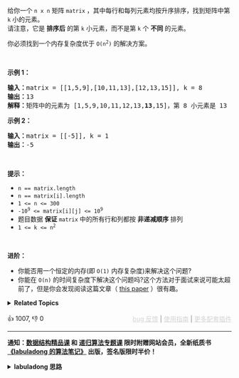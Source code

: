 <p>给你一个&nbsp;<code>n x n</code><em>&nbsp;</em>矩阵&nbsp;<code>matrix</code> ，其中每行和每列元素均按升序排序，找到矩阵中第 <code>k</code> 小的元素。<br /> 请注意，它是 <strong>排序后</strong> 的第 <code>k</code> 小元素，而不是第 <code>k</code> 个 <strong>不同</strong> 的元素。</p>

<p>你必须找到一个内存复杂度优于&nbsp;<code>O(n<sup>2</sup>)</code> 的解决方案。</p>

<p>&nbsp;</p>

<p><strong>示例 1：</strong></p>

<pre>
<strong>输入：</strong>matrix = [[1,5,9],[10,11,13],[12,13,15]], k = 8
<strong>输出：</strong>13
<strong>解释：</strong>矩阵中的元素为 [1,5,9,10,11,12,13,<strong>13</strong>,15]，第 8 小元素是 13
</pre>

<p><strong>示例 2：</strong></p>

<pre>
<strong>输入：</strong>matrix = [[-5]], k = 1
<strong>输出：</strong>-5
</pre>

<p>&nbsp;</p>

<p><strong>提示：</strong></p>

<ul> 
 <li><code>n == matrix.length</code></li> 
 <li><code>n == matrix[i].length</code></li> 
 <li><code>1 &lt;= n &lt;= 300</code></li> 
 <li><code>-10<sup>9</sup> &lt;= matrix[i][j] &lt;= 10<sup>9</sup></code></li> 
 <li>题目数据 <strong>保证</strong> <code>matrix</code> 中的所有行和列都按 <strong>非递减顺序</strong> 排列</li> 
 <li><code>1 &lt;= k &lt;= n<sup>2</sup></code></li> 
</ul>

<p>&nbsp;</p>

<p><strong>进阶：</strong></p>

<ul> 
 <li>你能否用一个恒定的内存(即 <code>O(1)</code> 内存复杂度)来解决这个问题?</li> 
 <li>你能在 <code>O(n)</code> 的时间复杂度下解决这个问题吗?这个方法对于面试来说可能太超前了，但是你会发现阅读这篇文章（&nbsp;<a href="http://www.cse.yorku.ca/~andy/pubs/X+Y.pdf" target="_blank">this paper</a>&nbsp;）很有趣。</li> 
</ul>

<details><summary><strong>Related Topics</strong></summary>数组 | 二分查找 | 矩阵 | 排序 | 堆（优先队列）</details><br>

<div>👍 1007, 👎 0<span style='float: right;'><span style='color: gray;'><a href='https://github.com/labuladong/fucking-algorithm/discussions/939' target='_blank' style='color: lightgray;text-decoration: underline;'>bug 反馈</a> | <a href='https://labuladong.gitee.io/article/fname.html?fname=jb插件简介' target='_blank' style='color: lightgray;text-decoration: underline;'>使用指南</a> | <a href='https://labuladong.github.io/algo/images/others/%E5%85%A8%E5%AE%B6%E6%A1%B6.jpg' target='_blank' style='color: lightgray;text-decoration: underline;'>更多配套插件</a></span></span></div>

<div id="labuladong"><hr>

**通知：[数据结构精品课](https://aep.h5.xeknow.com/s/1XJHEO) 和 [递归算法专题课](https://aep.xet.tech/s/3YGcq3) 限时附赠网站会员，全新纸质书[《labuladong 的算法笔记》](https://labuladong.gitee.io/algo/images/book/book_intro_qrcode.jpg) 出版，签名版限时半价！**

<details><summary><strong>labuladong 思路</strong></summary>

## 基本思路

这道题其实是前文 [单链表的六大解题套路](https://labuladong.github.io/article/fname.html?fname=链表技巧) 中讲过的 [23. 合并K个升序链表](/problems/merge-k-sorted-lists) 的变体。

矩阵中的每一行都是排好序的，就好比多条有序链表，你用优先级队列施展合并多条有序链表的逻辑就能找到第 `k` 小的元素了。

**标签：二叉堆，[链表双指针](https://mp.weixin.qq.com/mp/appmsgalbum?__biz=MzAxODQxMDM0Mw==&action=getalbum&album_id=2120596033251475465)**

## 解法代码

提示：🟢 标记的是我写的解法代码，🤖 标记的是 chatGPT 翻译的多语言解法代码。如有错误，可以 [点这里](https://github.com/labuladong/fucking-algorithm/issues/1113) 反馈和修正。

<div class="tab-panel"><div class="tab-nav">
<button data-tab-item="cpp" class="tab-nav-button btn " data-tab-group="default" onclick="switchTab(this)">cpp🤖</button>

<button data-tab-item="python" class="tab-nav-button btn " data-tab-group="default" onclick="switchTab(this)">python🤖</button>

<button data-tab-item="java" class="tab-nav-button btn active" data-tab-group="default" onclick="switchTab(this)">java🟢</button>

<button data-tab-item="go" class="tab-nav-button btn " data-tab-group="default" onclick="switchTab(this)">go🤖</button>

<button data-tab-item="javascript" class="tab-nav-button btn " data-tab-group="default" onclick="switchTab(this)">javascript🤖</button>
</div><div class="tab-content">
<div data-tab-item="cpp" class="tab-item " data-tab-group="default"><div class="highlight">

```cpp
// 注意：cpp 代码由 chatGPT🤖 根据我的 java 代码翻译，旨在帮助不同背景的读者理解算法逻辑。
// 本代码已经通过力扣的测试用例，应该可直接成功提交。

class Solution {
public:
    int kthSmallest(vector<vector<int>>& matrix, int k) {
        // 存储二元组 (matrix[i][j], i, j)
        // i, j 记录当前元素的索引位置，用于生成下一个节点
        priority_queue<vector<int>, vector<vector<int>>, greater<vector<int>>> pq;
        // 初始化优先级队列，把每一行的第一个元素装进去
        for (int i = 0; i < matrix.size(); i++) {
            pq.push({matrix[i][0], i, 0});
        }

        int res = -1;
        // 执行合并多个有序链表的逻辑，找到第 k 小的元素
        while (!pq.empty() && k > 0) {
            auto cur = pq.top();
            pq.pop();
            res = cur[0];
            k--;
            // 链表中的下一个节点加入优先级队列
            int i = cur[1], j = cur[2];
            if (j + 1 < matrix[i].size()) {
                pq.push({matrix[i][j + 1], i, j + 1});
            }
        }
        return res;
    }
};
```

</div></div>

<div data-tab-item="python" class="tab-item " data-tab-group="default"><div class="highlight">

```python
# 注意：python 代码由 chatGPT🤖 根据我的 java 代码翻译，旨在帮助不同背景的读者理解算法逻辑。
# 本代码已经通过力扣的测试用例，应该可直接成功提交。

import heapq

class Solution:
    def kthSmallest(self, matrix: List[List[int]], k: int) -> int:
        # 存储二元组 (matrix[i][j], i, j)
        # i, j 记录当前元素的索引位置，用于生成下一个节点
        pq = []
        
        # 初始化优先级队列，把每一行的第一个元素装进去
        for i in range(len(matrix)):
            heapq.heappush(pq, [matrix[i][0], i, 0])

        res = -1
        # 执行合并多个有序链表的逻辑，找到第 k 小的元素
        while len(pq) > 0 and k > 0:
            cur = heapq.heappop(pq)
            res = cur[0]
            k -= 1
            # 链表中的下一个节点加入优先级队列
            i, j = cur[1], cur[2]
            if j + 1 < len(matrix[i]):
                heapq.heappush(pq, [matrix[i][j + 1], i, j + 1])
        return res
```

</div></div>

<div data-tab-item="java" class="tab-item active" data-tab-group="default"><div class="highlight">

```java
class Solution {
    public int kthSmallest(int[][] matrix, int k) {
        // 存储二元组 (matrix[i][j], i, j)
        // i, j 记录当前元素的索引位置，用于生成下一个节点
        PriorityQueue<int[]> pq = new PriorityQueue<>((a, b) -> {
            // 按照元素大小升序排序
            return a[0] - b[0];
        });


        // 初始化优先级队列，把每一行的第一个元素装进去
        for (int i = 0; i < matrix.length; i++) {
            pq.offer(new int[]{matrix[i][0], i, 0});
        }

        int res = -1;
        // 执行合并多个有序链表的逻辑，找到第 k 小的元素
        while (!pq.isEmpty() && k > 0) {
            int[] cur = pq.poll();
            res = cur[0];
            k--;
            // 链表中的下一个节点加入优先级队列
            int i = cur[1], j = cur[2];
            if (j + 1 < matrix[i].length) {
                pq.add(new int[]{matrix[i][j + 1], i, j + 1});
            }
        }
        return res;
    }
}
```

</div></div>

<div data-tab-item="go" class="tab-item " data-tab-group="default"><div class="highlight">

```go
// 注意：go 代码由 chatGPT🤖 根据我的 java 代码翻译，旨在帮助不同背景的读者理解算法逻辑。
// 本代码已经通过力扣的测试用例，应该可直接成功提交。

import (
    "container/heap"
)

func kthSmallest(matrix [][]int, k int) int {
    // 自定义一个最小堆类型
    pq := IntHeap{}
    // 初始化堆，把每一行的第一个元素装进去
    for i := 0; i < len(matrix); i++ {
        pq = append(pq, Item{value: matrix[i][0], row: i, col: 0})
    }
    heap.Init(&pq)

    var res int
    // 执行合并多个有序链表的逻辑，找到第 k 小的元素
    for k > 0 && pq.Len() > 0 {
        cur := heap.Pop(&pq).(Item)
        res = cur.value
        k--
        // 链表中的下一个节点加入堆
        row, col := cur.row, cur.col+1
        if col < len(matrix[row]) {
            heap.Push(&pq, Item{value: matrix[row][col], row: row, col: col})
        }
    }

    return res
}

// 定义一个 Item 类型，表示堆中的元素
type Item struct {
    value int // 当前元素的值
    row   int // 当前元素所在的行
    col   int // 当前元素所在的列
}

// 定义一个最小堆类型 IntHeap
// 实现 heap.Interface 接口的方法
type IntHeap []Item

func (t IntHeap) Len() int {
    return len(t)
}

func (t IntHeap) Less(i, j int) bool {
    return t[i].value < t[j].value
}

func (t IntHeap) Swap(i, j int) {
    t[i], t[j] = t[j], t[i]
}

func (t *IntHeap) Push(x interface{}) {
    *t = append(*t, x.(Item))
}

func (t *IntHeap) Pop() interface{} {
    n := len(*t)
    x := (*t)[n-1]
    *t = (*t)[:n-1]
    return x
}
```

</div></div>

<div data-tab-item="javascript" class="tab-item " data-tab-group="default"><div class="highlight">

```javascript
// 注意：javascript 代码由 chatGPT🤖 根据我的 java 代码翻译，旨在帮助不同背景的读者理解算法逻辑。
// 本代码不保证正确性，仅供参考。如有疑惑，可以参照我写的 java 代码对比查看。

var kthSmallest = function(matrix, k) {
    // 存储二元组 (matrix[i][j], i, j)
    // i, j 记录当前元素的索引位置，用于生成下一个节点
    const pq = new PriorityQueue((a, b) => {
        // 按照元素大小升序排序
        return a[0] - b[0];
    });


    // 初始化优先级队列，把每一行的第一个元素装进去
    for (let i = 0; i < matrix.length; i++) {
        pq.offer([matrix[i][0], i, 0]);
    }

    let res = -1;
    // 执行合并多个有序链表的逻辑，找到第 k 小的元素
    while (!pq.isEmpty() && k > 0) {
        const cur = pq.poll();
        res = cur[0];
        k--;
        // 链表中的下一个节点加入优先级队列
        const i = cur[1], j = cur[2];
        if (j + 1 < matrix[i].length) {
            pq.offer([matrix[i][j + 1], i, j + 1]);
        }
    }
    return res;
};

class PriorityQueue {
    constructor(comparator) {
        this.heap = [];
        this.comparator = comparator;
    }

    isEmpty() {
        return this.heap.length === 0;
    }

    offer(val) {
        this.heap.push(val);
        this.bubbleUp(this.heap.length - 1);
    }

    poll() {
        if (this.isEmpty()) {
            return null;
        }
        const val = this.heap[0];
        const lastVal = this.heap.pop();
        if (this.heap.length > 0) {
            this.heap[0] = lastVal;
            this.sinkDown(0);
        }
        return val;
    }

    bubbleUp(pos) {
        while (pos > 0) {
            const parentPos = (pos - 1) >>> 1;
            if (this.comparator(this.heap[pos], this.heap[parentPos]) < 0) {
                [this.heap[pos], this.heap[parentPos]] = [this.heap[parentPos], this.heap[pos]];
                pos = parentPos;
            } else {
                break;
            }
        }
    }

    sinkDown(pos) {
        const lastPos = this.heap.length - 1;
        while (STATUS_PASSED_TEST) {
            const leftChildPos = pos * 2 + 1;
            const rightChildPos = pos * 2 + 2;
            let minPos = pos;
            if (leftChildPos <= lastPos && this.comparator(this.heap[leftChildPos], this.heap[minPos]) < 0) {
                minPos = leftChildPos;
            }
            if (rightChildPos <= lastPos && this.comparator(this.heap[rightChildPos], this.heap[minPos]) < 0) {
                minPos = rightChildPos;
            }
            if (minPos !== pos) {
                [this.heap[pos], this.heap[minPos]] = [this.heap[minPos], this.heap[pos]];
                pos = minPos;
            } else {
                break;
            }
        }
    }
};
```

</div></div>
</div></div>

</details>
</div>

